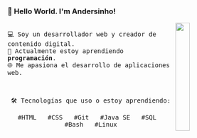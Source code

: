 ### 👋 Hello World. I'm Andersinho!

<p>
  <img src="https://i.pinimg.com/originals/c0/ba/7f/c0ba7f41799494d307099ebcbb50e51e.gif" align="right" width="25%"/>

  <samp>
    <br>💻 Soy un desarrollador web y creador de contenido digital.
    <br>🚀 Actualmente estoy aprendiendo <strong>programación</strong>.
    <br>🌐 Me apasiona el desarrollo de aplicaciones web.
  </samp>
</p>

<br>

<p align="center">
  <samp>
    🛠️ Tecnologías que uso o estoy aprendiendo:
    <br><br>
    #HTML &nbsp; #CSS &nbsp; #Git &nbsp; #Java SE &nbsp; #SQL &nbsp; #Bash &nbsp; #Linux
  </samp>
</p>
